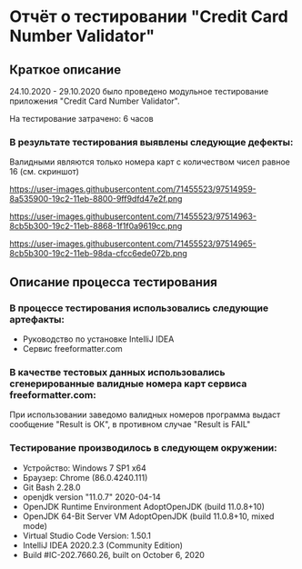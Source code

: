 # Отчёт о тестировании "Credit Card Number Validator"
## Краткое описание
24.10.2020 - 29.10.2020 было проведено модульное тестирование приложения "Credit Card Number Validator".

На тестирование затрачено: 6 часов

### В результате тестирования выявлены следующие дефекты:

Валидными являются только номера карт с количеством чисел равное 16 (см. скриншот)

https://user-images.githubusercontent.com/71455523/97514959-8a535900-19c2-11eb-8800-9ff9dfd47e2f.png

https://user-images.githubusercontent.com/71455523/97514963-8cb5b300-19c2-11eb-8868-1f1f0a9619cc.png

https://user-images.githubusercontent.com/71455523/97514965-8cb5b300-19c2-11eb-98da-cfcc6ede072b.png

## Описание процесса тестирования
### В процессе тестирования использовались следующие артефакты:
- Руководство по установке IntelliJ IDEA
- Сервис freeformatter.com

### В качестве тестовых данных использовались cгенерированные валидные номера карт сервиса freeformatter.com:
При использовании заведомо валидных номеров программа выдаст сообщение "Result is ОК", в противном случае "Result is FAIL"

### Тестирование производилось в следующем окружении:

- Устройство: Windows 7 SP1 x64
- Браузер: Chrome (86.0.4240.111)
- Git Bash 2.28.0
- openjdk version "11.0.7" 2020-04-14
- OpenJDK Runtime Environment AdoptOpenJDK (build 11.0.8+10)
- OpenJDK 64-Bit Server VM AdoptOpenJDK (build 11.0.8+10, mixed mode)
- Virtual Studio Code Version: 1.50.1
- IntelliJ IDEA 2020.2.3 (Community Edition)
- Build #IC-202.7660.26, built on October 6, 2020
